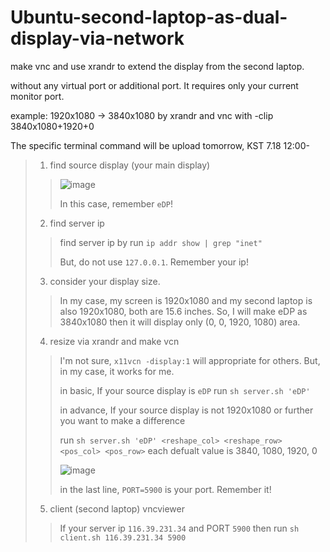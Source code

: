 # Ubuntu-second-laptop-as-dual-display-via-network

make vnc and use xrandr to extend the display from the second laptop.

without any virtual port or additional port. It requires only your current monitor port.

example: 1920x1080 -> 3840x1080 by xrandr and vnc with -clip 3840x1080+1920+0

The specific terminal command will be upload tomorrow, KST 7.18 12:00-

>1. find source display (your main display)
> >![image](https://user-images.githubusercontent.com/40295460/87844172-b5270f00-c8f5-11ea-9c3e-141450e1e1dc.png)
> >
> >In this case, remember `eDP`!
>
>2. find server ip
> >find server ip by run `ip addr show | grep "inet"`
> >
> >But, do not use `127.0.0.1`. Remember your ip!
>
>3. consider your display size.
> >In my case, my screen is 1920x1080 and my second laptop is also 1920x1080, both are 15.6 inches.
> >So, I will make eDP as 3840x1080 then it will display only (0, 0, 1920, 1080) area.
>
>4. resize via xrandr and make vcn 
> >I'm not sure, `x11vcn -display:1` will appropriate for others. But, in my case, it works for me.
> >
> >in basic, If your source display is `eDP` run `sh server.sh 'eDP'`
> >
> >in advance, If your source display is not 1920x1080 or further you want to make a difference
> >
> >run `sh server.sh 'eDP' <reshape_col> <reshape_row> <pos_col> <pos_row>`
> >each defualt value is 3840, 1080, 1920, 0
> >
> >![image](https://user-images.githubusercontent.com/40295460/87844622-cffb8280-c8f9-11ea-91c4-86a6f15eaaf9.png)
> >
> >in the last line, `PORT=5900` is your port. Remember it!
>
>5. client (second laptop) vncviewer
> >If your server ip `116.39.231.34` and PORT `5900` then run `sh client.sh 116.39.231.34 5900`
